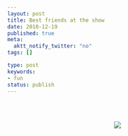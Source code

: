```yaml
---
layout: post
title: Best friends at the show
date: 2010-12-19
published: true
meta:
  aktt_notify_twitter: "no"
tags: []

type: post
keywords:
- fun
status: publish
---
```



 <br /><br /><center>[![](http://eick.us/files/2010/12/F0D909B0-70C3-4105-841D-A116C683B8420.jpg)](http://eick.us/files/2010/12/F0D909B0-70C3-4105-841D-A116C683B8420.jpg)</center><br /><br />
